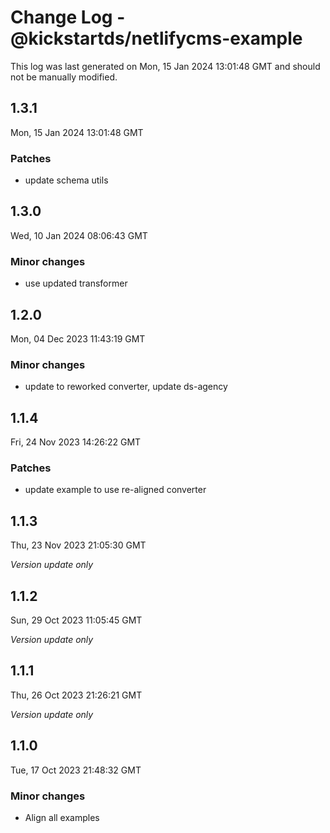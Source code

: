 # Change Log - @kickstartds/netlifycms-example

This log was last generated on Mon, 15 Jan 2024 13:01:48 GMT and should not be manually modified.

## 1.3.1
Mon, 15 Jan 2024 13:01:48 GMT

### Patches

- update schema utils

## 1.3.0
Wed, 10 Jan 2024 08:06:43 GMT

### Minor changes

- use updated transformer

## 1.2.0
Mon, 04 Dec 2023 11:43:19 GMT

### Minor changes

- update to reworked converter, update ds-agency

## 1.1.4
Fri, 24 Nov 2023 14:26:22 GMT

### Patches

- update example to use re-aligned converter

## 1.1.3
Thu, 23 Nov 2023 21:05:30 GMT

_Version update only_

## 1.1.2
Sun, 29 Oct 2023 11:05:45 GMT

_Version update only_

## 1.1.1
Thu, 26 Oct 2023 21:26:21 GMT

_Version update only_

## 1.1.0
Tue, 17 Oct 2023 21:48:32 GMT

### Minor changes

- Align all examples

